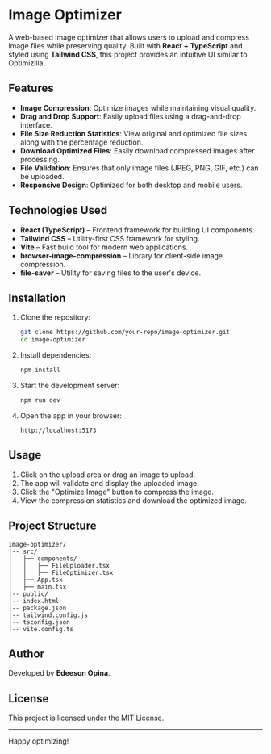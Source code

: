 # Image Optimizer

A web-based image optimizer that allows users to upload and compress image files while preserving quality. Built with **React + TypeScript** and styled using **Tailwind CSS**, this project provides an intuitive UI similar to Optimizilla.

## Features

- **Image Compression**: Optimize images while maintaining visual quality.
- **Drag and Drop Support**: Easily upload files using a drag-and-drop interface.
- **File Size Reduction Statistics**: View original and optimized file sizes along with the percentage reduction.
- **Download Optimized Files**: Easily download compressed images after processing.
- **File Validation**: Ensures that only image files (JPEG, PNG, GIF, etc.) can be uploaded.
- **Responsive Design**: Optimized for both desktop and mobile users.

## Technologies Used

- **React (TypeScript)** – Frontend framework for building UI components.
- **Tailwind CSS** – Utility-first CSS framework for styling.
- **Vite** – Fast build tool for modern web applications.
- **browser-image-compression** – Library for client-side image compression.
- **file-saver** – Utility for saving files to the user's device.

## Installation

1. Clone the repository:

   ```bash
   git clone https://github.com/your-repo/image-optimizer.git
   cd image-optimizer
   ```

2. Install dependencies:

   ```bash
   npm install
   ```

3. Start the development server:

   ```bash
   npm run dev
   ```

4. Open the app in your browser:

   ```
   http://localhost:5173
   ```

## Usage

1. Click on the upload area or drag an image to upload.
2. The app will validate and display the uploaded image.
3. Click the "Optimize Image" button to compress the image.
4. View the compression statistics and download the optimized image.

## Project Structure

```
image-optimizer/
│-- src/
│   ├── components/
│   │   ├── FileUploader.tsx
│   │   ├── FileOptimizer.tsx
│   ├── App.tsx
│   ├── main.tsx
│-- public/
│-- index.html
│-- package.json
│-- tailwind.config.js
│-- tsconfig.json
│-- vite.config.ts
```

## Author

Developed by **Edeeson Opina**.

## License

This project is licensed under the MIT License.

---

Happy optimizing!

